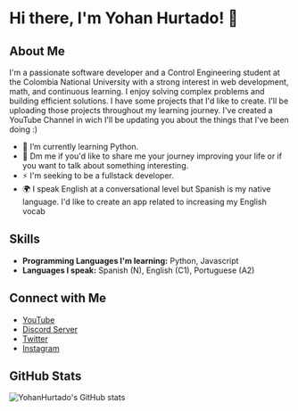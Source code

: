 # Hi there, I'm Yohan Hurtado! 👋

## About Me
I'm a passionate software developer and a Control Engineering student at the Colombia National University with a strong interest in web development, math, and continuous learning. I enjoy solving complex problems and building efficient solutions. I have some projects that I'd like to create. I'll be uploading those projects throughout my learning journey.
I've created a YouTube Channel in wich I'll be updating you about the things that I've been doing :)

- 🌱 I’m currently learning Python.
- 💬 Dm me if you'd like to share me your journey improving your life or if you want to talk about something interesting.
- ⚡ I'm seeking to be a fullstack developer. 
- 🌍 I speak English at a conversational level but Spanish is my native language. I'd like to create an app related to increasing my English vocab


## Skills
- **Programming Languages I'm learning:** Python, Javascript 
- **Languages I speak:** Spanish (N), English (C1), Portuguese (A2) 

## Connect with Me

- [YouTube](https://www.youtube.com/@Hurtadoyohan)
- [Discord Server](https://discord.gg/vB4wuKD7)
- [Twitter](https://x.com/Hur_Yohan)
- [Instagram](https://www.instagram.com/hurt_yohan/)
  

## GitHub Stats
![YohanHurtado's GitHub stats](https://github-readme-stats.vercel.app/api?username=YohanHurtado&show_icons=true&theme=radical)

